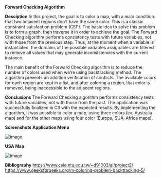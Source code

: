 **Forward Checking Algorithm**

**Desciption**
In this project, the goal is to color a map, with a main condition: that two adjacent regions don't have the same color. This is a classic constraint satisfaction problem (CSP).
The basic idea to solve this problem is to form a graph, then traverse it in order to achieve the goal. The Forward Checking algorithm performs consistency tests with future variables, not with those from the previous step. Thus, at the moment when a variable is instantiated, the domains of the possible variables assignables are filtered to remove all values that may generate inconsistencies with the current instance.

The main benefit of the Forward Checking algorithm is to reduce the number of colors used when we're using backtracking method. The algorithm prevents an addition verification of conflicts. The available colors for each region are kept in a list, and after coloring a region, that color is removed, being inaccessible to the adjacent regions.

**Conclusions**
The Forward Checking algorithm performs consistency tests with future variables, not with those from the past. 
The application was successfully finalized in C# with the expected results. By implementing the algorithm, it was possible to color a map, using three colors (ex. Australia map) and for the other maps using four color (Europe, SUA, Africa maps).

**Screenshots**
**Application Menu**

![image](https://github.com/alexalupescu/ForwardCheckingAlgorithm/assets/134335603/099fa370-afa6-44df-922c-f841c6734dcd)

**USA Map**

![image](https://github.com/alexalupescu/ForwardCheckingAlgorithm/assets/134335603/80c8d1c5-5b20-4b83-8830-172275bfc044)

**Bibliography**
https://www.csie.ntu.edu.tw/~d91003/ai/project2/
https://www.geeksforgeeks.org/m-coloring-problem-backtracking-5/

